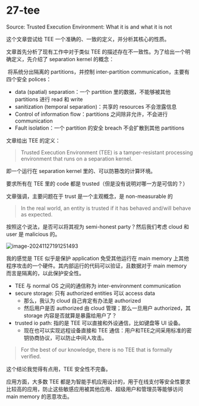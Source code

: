 # 27-tee
Source: Trusted Execution Environment: What it is and what it is not

这个文章尝试给 TEE 一个准确的、一致的定义，并分析其核心的性质。



文章首先分析了现有工作中对于类似 TEE 的描述存在不一致性。为了给出一个明确定义，先介绍了 separation kernel 的概念：

​	将系统分出隔离的 partitions，并控制 inter-partition communication，主要有四个安全 polices：

* data (spatial) separation：一个 partition 里的数据，不能够被其他 partitions 进行 read 和 write
* sanitization (temporal separation)：共享的 resources 不会泄露信息
* Control of information flow：partitions 之间除非允许，不会进行 communication 
* Fault isolation：一个 partition 的安全 breach 不会扩散到其他 partitions

文章给出 TEE 的定义：

> Trusted Execution Environment (TEE) is a tamper-resistant processing environment that runs on a separation kernel.

即一个运行在 separation kernel 里的、可以防篡改的计算环境。

要求所有在 TEE 里的 code 都是 trusted（但是没有说明对哪一方是可信的？）

文章强调，主要问题在于 trust 是一个主观概念，是 non-measurable 的

> In the real world, an entity is trusted if it has behaved and/will behave as expected.

按照这个说法，是否可以将其视为 semi-honest party？然后我们考虑 cloud 和 user 是 malicious 的。



![image-20241127191251493](/Users/yuanmu/Desktop/tech-in-papers/2024/11/image-20241127191251493.png)

我的感觉是 TEE 似乎是保护 application 免受其他运行在 main memory 上其他程序攻击的一个硬件。其内部运行的代码可以验证，且数据对于 main memory 而言是隔离的，以此保护安全性。

* TEE 与 normal OS 之间的通信称为 inter-environment communication
* secure storage: 只有 authorized entities 可以 access data
  * 那么，我认为 cloud 自己肯定有办法是 authorized
  * 然后用户是否 authorized 由 cloud 管理；那么一旦用户 authorized，其 storage 内容是否就算是暴露给用户了？
* trusted io path: 指的是 TEE 可以直接和外设通信，比如键盘等 UI 设备。
  * 现在也可以实现远程设备直接和 TEE 通信：用户和TEE之间采用标准的密钥协商协议，可以防止中间人攻击。



> For the best of our knowledge, there is no TEE that is formally veriﬁed.

这个结论我觉得有点用，TEE 安全性不完备。



应用方面，大多数 TEE 都是为智能手机应用设计的，用于在线支付等安全性要求比较高的应用，防止这些敏感应用被其他应用、超级用户和管理员等能够访问 main memory 的恶意攻击。
